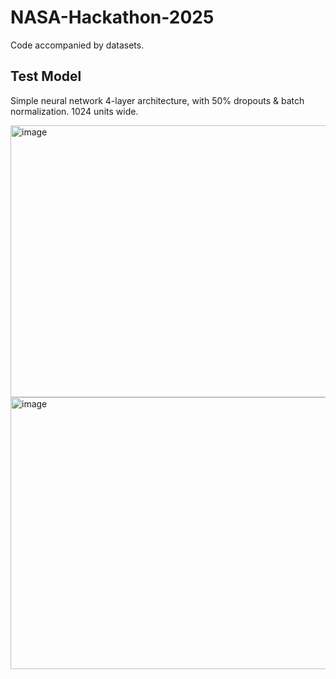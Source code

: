 # NASA-Hackathon-2025
Code accompanied by datasets.

## Test Model
Simple neural network 4-layer architecture, with 50% dropouts & batch normalization.
1024 units wide.

<img width="547" height="435" alt="image" src="https://github.com/user-attachments/assets/bee596cf-d0b3-40bf-8efa-fb8e2260c7aa" />

<img width="556" height="435" alt="image" src="https://github.com/user-attachments/assets/f4bbad04-82d7-48bc-88bb-35d4af73ad6a" />
